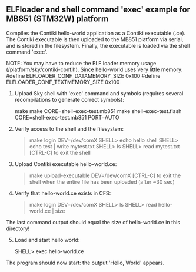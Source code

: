 ELFloader and shell command 'exec' example for MB851 (STM32W) platform
-----------------------------------------------------------

Compiles the Contiki hello-world application as a Contiki executable (.ce).
The Contiki executable is then uploaded to the MB851 platform via serial, and
is stored in the filesystem.  Finally, the executable is loaded via the shell
command 'exec'.

NOTE:
You may have to reduce the ELF loader memory usage (/platform/sky/contiki-conf.h).
Since hello-world uses very little memory:
#define ELFLOADER_CONF_DATAMEMORY_SIZE 0x100
#define ELFLOADER_CONF_TEXTMEMORY_SIZE 0x100

1. Upload Sky shell with 'exec' command and symbols (requires several
   recompilations to generate correct symbols):

    make
    make CORE=shell-exec-test.mb851
    make shell-exec-test.flash CORE=shell-exec-test.mb851 PORT=AUTO

2. Verify access to the shell and the filesystem:

    > make login DEV=/dev/comX
    SHELL> echo hello shell
    SHELL> echo test | write mytest.txt
    SHELL> ls
    SHELL> read mytest.txt
    [CTRL-C] to exit the shell

3. Upload Contiki executable hello-world.ce:

    > make upload-executable DEV=/dev/comX
    [CTRL-C] to exit the shell when the entire file has been uploaded (after ~30 sec)

4. Verify that hello-world.ce exists in CFS:

    > make login DEV=/dev/comX
    SHELL> ls
    SHELL> read hello-world.ce | size

The last command output should equal the size of hello-world.ce in this
directory!

5. Load and start hello world:

    SHELL> exec hello-world.ce

The program should now start: the output 'Hello, World' appears.
